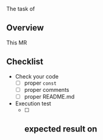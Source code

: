 The task of 

## Overview

This MR 

## Checklist

- Check your code
  - [ ] proper `const`
  - [ ] proper comments
  - [ ] proper README.md
- Execution test
  - [ ] expected result on
    - 


